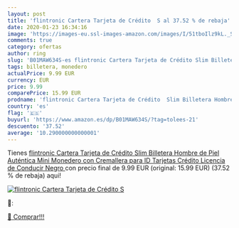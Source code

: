 ```yaml
---
layout: post
title: 'flintronic Cartera Tarjeta de Crédito  S al 37.52 % de rebaja'
date: 2020-01-23 16:34:16
image: 'https://images-eu.ssl-images-amazon.com/images/I/51tboIlz9kL._SL200_.jpg'
comments: true
category: ofertas
author: ring
slug: 'B01MAW634S-es flintronic Cartera Tarjeta de Crédito Slim Billetera...'
tags: billetera, monedero
actualPrice: 9.99 EUR
currency: EUR
price: 9.99
comparePrice: 15.99 EUR
prodname: 'flintronic Cartera Tarjeta de Crédito  Slim Billetera Hombre de Piel Auténtica  Mini Monedero con Cremallera para ID  Tarjetas Crédito  Licencia de Conducir  Negro '
country: 'es'
flag: '🇪🇸'
buyurl: 'https://www.amazon.es/dp/B01MAW634S/?tag=tolees-21'
descuento: '37.52'
average: '10.290000000000001'
---
```


Tienes [flintronic Cartera Tarjeta de Crédito  Slim Billetera Hombre de Piel Auténtica  Mini Monedero con Cremallera para ID  Tarjetas Crédito  Licencia de Conducir  Negro ](https://www.amazon.es/dp/B01MAW634S/?tag=tolees-21) con precio final de  9.99 EUR (original: 15.99 EUR) (37.52 %  de rebaja) aqui!

[![flintronic Cartera Tarjeta de Crédito  S](https://images-eu.ssl-images-amazon.com/images/I/51tboIlz9kL._SL200_.jpg)](https://www.amazon.es/dp/B01MAW634S/?tag=tolees-21)

🔎:


[🛒 Comprar!!!](https://www.amazon.es/dp/B01MAW634S/?tag=tolees-21)
